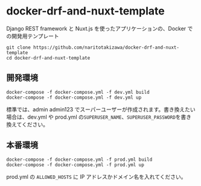 # docker-drf-and-nuxt-template

Django REST framework と Nuxt.js を使ったアプリケーションの、Docker での開発用テンプレート

```
git clone https://github.com/naritotakizawa/docker-drf-and-nuxt-template
cd docker-drf-and-nuxt-template
```

## 開発環境

```
docker-compose -f docker-compose.yml -f dev.yml build
docker-compose -f docker-compose.yml -f dev.yml up
```

標準では、admin admin123 でスーパーユーザーが作成されます。書き換えたい場合は、dev.yml や prod.yml の`SUPERUSER_NAME`、`SUPERUSER_PASSWORD`を書き換えてください。

## 本番環境

```
docker-compose -f docker-compose.yml -f prod.yml build
docker-compose -f docker-compose.yml -f prod.yml up
```

prod.yml の `ALLOWED_HOSTS` に IP アドレスかドメイン名を入れてください。
